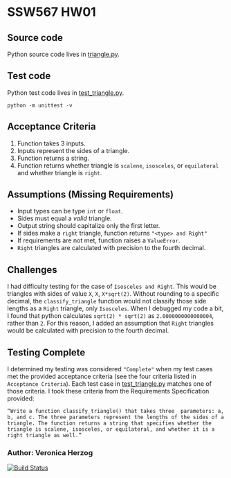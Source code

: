 # SSW567 HW01
## Source code
Python source code lives in [triangle.py](./triangle.py).

## Test code
Python test code lives in [test_triangle.py](./test_triangle.py).
```
python -m unittest -v
```

## Acceptance Criteria
1. Function takes 3 inputs.
2. Inputs represent the sides of a triangle.
3. Function returns a string.
4. Function returns whether triangle is `scalene`, `isosceles`, or `equilateral` and whether triangle is `right`.

## Assumptions (Missing Requirements)
* Input types can be type `int` or `float`.
* Sides must equal a *valid* triangle.
* Output string should capitalize only the first letter.
* If sides make a `right` triangle, function returns `"<type> and Right"`
* If requirements are not met, function raises a `ValueError`.
* `Right` triangles are calculated with precision to the fourth decimal.

## Challenges
I had difficulty testing for the case of `Isosceles and Right`. This would be triangles with sides of value `X`, `X`, `X*sqrt(2)`. Without rounding to a specific decimal, the `classify_triangle` function would not classify those side lengths as a `Right` triangle, only `Isosceles`. When I debugged my code a bit, I found that python calculates `sqrt(2) * sqrt(2)` as `2.0000000000000004`, rather than `2`. For this reason, I added an assumption that `Right` triangles would be calculated with precision to the fourth decimal.

## Testing Complete
I determined my testing was considered `"Complete"` when my test cases met the provided acceptance criteria (see the four criteria listed in `Acceptance Criteria`). Each test case in [test_triangle.py](./test_triangle.py) matches one of those criteria. I took these criteria from the Requirements Specification provided:
```
“Write a function classify_triangle() that takes three  parameters: a, b, and c. The three parameters represent the lengths of the sides of a triangle. The function returns a string that specifies whether the triangle is scalene, isosceles, or equilateral, and whether it is a right triangle as well.”
```

### Author: Veronica Herzog

[![Build Status](https://app.travis-ci.com/vherzog/ssw567-hw1.svg?branch=main)](https://app.travis-ci.com/vherzog/ssw567-hw1)
